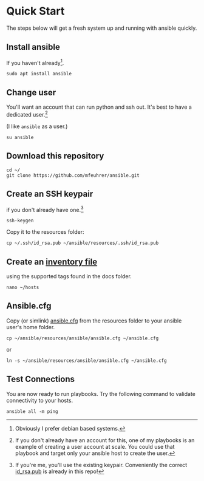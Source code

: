 # Quick Start

The steps below will get a fresh system up and running with ansible quickly.

## Install ansible 

If you haven't already[^1].

	sudo apt install ansible

## Change user

You'll want an account that can run python and ssh out. It's best to have a dedicated user.[^2]

(I like `ansible` as a user.)

	su ansible

## Download this repository

	cd ~/
	git clone https://github.com/mfeuhrer/ansible.git

## Create an SSH keypair 
if you don't already have one.[^3]

	ssh-keygen

 Copy it to the resources folder:

	cp ~/.ssh/id_rsa.pub ~/ansible/resources/.ssh/id_rsa.pub

## Create an [inventory file](inventory.md)
using the supported tags found in the docs folder.

	nano ~/hosts

## Ansible.cfg
Copy (or simlink) [ansible.cfg](ansible.cfg.md) from the resources folder to your ansible user's home folder.

	cp ~/ansible/resources/ansible/ansible.cfg ~/ansible.cfg

or

	ln -s ~/ansible/resources/ansible/ansible.cfg ~/ansible.cfg

## Test Connections

You are now ready to run playbooks. Try the following command to validate connectivity to your hosts.

	ansible all -m ping


[^1]: Obviously I prefer debian based systems. 

[^2]: If you don't already have an account for this, one of my playbooks is an example of creating a user account at scale. You could use that playbook and target only your ansible host to create the user.

[^3]: If you're me, you'll use the existing keypair. Conveniently the correct [id_rsa.pub](../resources/.ssh/id_rsa.pub) is already in this repo!